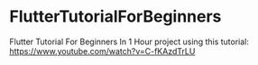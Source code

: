 # FlutterTutorialForBeginners
Flutter Tutorial For Beginners In 1 Hour project using this tutorial: https://www.youtube.com/watch?v=C-fKAzdTrLU

